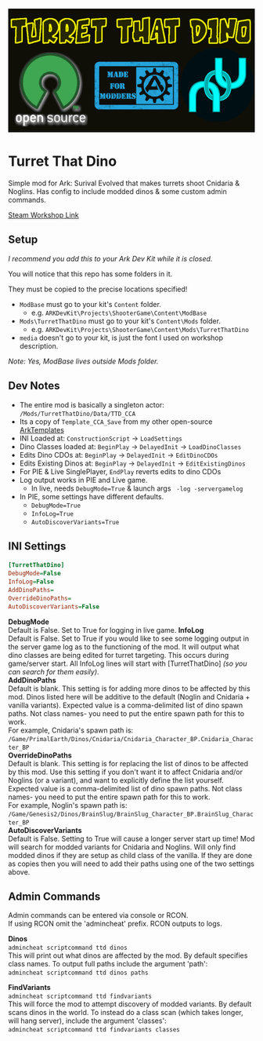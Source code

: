 ![Turret That Dino](https://github.com/Kozenomenon/TurretThatDino_Source/blob/main/Mods/TurretThatDino/Icon/TTD_Repo_Icon.png?raw=true)

# Turret That Dino
 Simple mod for Ark: Surival Evolved that makes turrets shoot Cnidaria & Noglins. Has config to include modded dinos & some custom admin commands.
 
 [Steam Workshop Link](https://steamcommunity.com/sharedfiles/filedetails/?id=2591969003)

## Setup
 _I recommend you add this to your Ark Dev Kit while it is closed._
 
 You will notice that this repo has some folders in it. 
 
 They must be copied to the precise locations specified! 
 - `ModBase` must go to your kit's `Content` folder. 
   - e.g. `ARKDevKit\Projects\ShooterGame\Content\ModBase` 
 - `Mods\TurretThatDino` must go to your kit's `Content\Mods` folder. 
   - e.g. `ARKDevKit\Projects\ShooterGame\Content\Mods\TurretThatDino` 
 - `media` doesn't go to your kit, is just the font I used on workshop description. 
 
 _Note: Yes, ModBase lives outside Mods folder._ 
 
## Dev Notes 
 - The entire mod is basically a singleton actor: `/Mods/TurretThatDino/Data/TTD_CCA` 
 - Its a copy of `Template_CCA_Save` from my other open-source [ArkTemplates](https://github.com/Kozenomenon/ArkTemplates) 
 - INI Loaded at: `ConstructionScript` -> `LoadSettings` 
 - Dino Classes loaded at: `BeginPlay` -> `DelayedInit` -> `LoadDinoClasses` 
 - Edits Dino CDOs at: `BeginPlay` -> `DelayedInit` -> `EditDinoCDOs` 
 - Edits Existing Dinos at: `BeginPlay` -> `DelayedInit` -> `EditExistingDinos` 
 - For PIE & Live SinglePlayer, `EndPlay` reverts edits to dino CDOs 
 - Log output works in PIE and Live game. 
   - In live, needs `DebugMode=True` & launch args ` -log -servergamelog` 
 - In PIE, some settings have different defaults. 
   - `DebugMode=True` 
   - `InfoLog=True` 
   - `AutoDiscoverVariants=True` 
 
## INI Settings
```ini
[TurretThatDino]
DebugMode=False
InfoLog=False
AddDinoPaths=
OverrideDinoPaths=
AutoDiscoverVariants=False
```
**DebugMode** <br> 
Default is False. Set to True for logging in live game. 
**InfoLog** <br>
Default is False. Set to True if you would like to see some logging output in the server game log as to the functioning of the mod. It will output what dino classes are being edited for turret targeting. This occurs during game/server start. All InfoLog lines will start with [TurretThatDino] _(so you can search for them easily)_. <br>
**AddDinoPaths** <br>
Default is blank. This setting is for adding more dinos to be affected by this mod. Dinos listed here will be additive to the default (Noglin and Cnidaria + vanilla variants). 
Expected value is a comma-delimited list of dino spawn paths. Not class names- you need to put the entire spawn path for this to work. <br>
For example, Cnidaria's spawn path is: <br>
`/Game/PrimalEarth/Dinos/Cnidaria/Cnidaria_Character_BP.Cnidaria_Character_BP` <br>
**OverrideDinoPaths** <br>
Default is blank. This setting is for replacing the list of dinos to be affected by this mod. Use this setting if you don't want it to affect Cnidaria and/or Noglins (or a variant), and want to explicitly define the list yourself. 
Expected value is a comma-delimited list of dino spawn paths. Not class names- you need to put the entire spawn path for this to work. <br>
For example, Noglin's spawn path is: <br>
`/Game/Genesis2/Dinos/BrainSlug/BrainSlug_Character_BP.BrainSlug_Character_BP` <br>
**AutoDiscoverVariants** <br>
Default is False. Setting to True will cause a longer server start up time! Mod will search for modded variants for Cnidaria and Noglins. Will only find modded dinos if they are setup as child class of the vanilla. If they are done as copies then you will need to add their paths using one of the two settings above. <br> 

## Admin Commands
Admin commands can be entered via console or RCON. <br> 
If using RCON omit the 'admincheat' prefix. RCON outputs to logs. 

**Dinos** <br> 
`admincheat scriptcommand ttd dinos` <br> 
This will print out what dinos are affected by the mod. By default specifies class names. To output full paths include the argument 'path': <br> 
`admincheat scriptcommand ttd dinos paths` 

**FindVariants** <br> 
`admincheat scriptcommand ttd findvariants` <br> 
This will force the mod to attempt discovery of modded variants. By default scans dinos in the world. To instead do a class scan (which takes longer, will hang server), include the argument 'classes': <br> 
`admincheat scriptcommand ttd findvariants classes`
